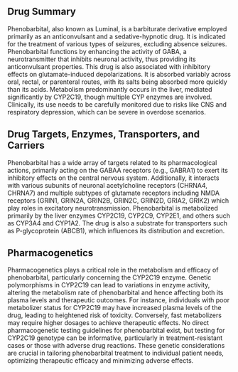 ## Drug Summary
Phenobarbital, also known as Luminal, is a barbiturate derivative employed primarily as an anticonvulsant and a sedative-hypnotic drug. It is indicated for the treatment of various types of seizures, excluding absence seizures. Phenobarbital functions by enhancing the activity of GABA, a neurotransmitter that inhibits neuronal activity, thus providing its anticonvulsant properties. This drug is also associated with inhibitory effects on glutamate-induced depolarizations. It is absorbed variably across oral, rectal, or parenteral routes, with its salts being absorbed more quickly than its acids. Metabolism predominantly occurs in the liver, mediated significantly by CYP2C19, though multiple CYP enzymes are involved. Clinically, its use needs to be carefully monitored due to risks like CNS and respiratory depression, which can be severe in overdose scenarios.

## Drug Targets, Enzymes, Transporters, and Carriers
Phenobarbital has a wide array of targets related to its pharmacological actions, primarily acting on the GABAA receptors (e.g., GABRA1) to exert its inhibitory effects on the central nervous system. Additionally, it interacts with various subunits of neuronal acetylcholine receptors (CHRNA4, CHRNA7) and multiple subtypes of glutamate receptors including NMDA receptors (GRIN1, GRIN2A, GRIN2B, GRIN2C, GRIN2D, GRIA2, GRIK2) which play roles in excitatory neurotransmission. Phenobarbital is metabolized primarily by the liver enzymes CYP2C19, CYP2C9, CYP2E1, and others such as CYP3A4 and CYP1A2. The drug is also a substrate for transporters such as P-glycoprotein (ABCB1), which influences its distribution and excretion.

## Pharmacogenetics
Pharmacogenetics plays a critical role in the metabolism and efficacy of phenobarbital, particularly concerning the CYP2C19 enzyme. Genetic polymorphisms in CYP2C19 can lead to variations in enzyme activity, altering the metabolism rate of phenobarbital and hence affecting both its plasma levels and therapeutic outcomes. For instance, individuals with poor metabolizer status for CYP2C19 may have increased plasma levels of the drug, leading to heightened risk of toxicity. Conversely, fast metabolizers may require higher dosages to achieve therapeutic effects. No direct pharmacogenetic testing guidelines for phenobarbital exist, but testing for CYP2C19 genotype can be informative, particularly in treatment-resistant cases or those with adverse drug reactions. These genetic considerations are crucial in tailoring phenobarbital treatment to individual patient needs, optimizing therapeutic efficacy and minimizing adverse effects.